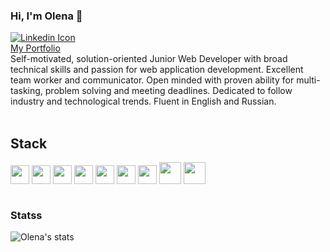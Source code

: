 ### Hi, I'm Olena  👋

<!--
**kisjan4ik/kisjan4ik** is a ✨ _special_ ✨ repository because its `README.md` (this file) appears on your GitHub profile.

Here are some ideas to get you started:

- 🔭 I’m currently working on ...
- 🌱 I’m currently learning ...
- 👯 I’m looking to collaborate on ...
- 🤔 I’m looking for help with ...
- 💬 Ask me about ...
- 📫 How to reach me: ...
- 😄 Pronouns: ...
- ⚡ Fun fact: ...
-->



[![Linkedin Icon](https://img.shields.io/badge/-%20linkedin-blue?style=flat-square&logo=linkedin&logoColor=white&link=https://www.linkedin.com/in/olena-turetska/)](https://www.linkedin.com/in/olena-turetska-82126a191/)
<br>
[My Portfolio](https://kisjan4ik.github.io/React_Portfolio/)
<br>
Self-motivated, solution-oriented Junior Web Developer with broad technical skills and passion for web application development. Excellent team worker and communicator. Open minded with proven ability for multi-tasking, problem solving and meeting deadlines. Dedicated to follow industry and technological trends.
Fluent in English and Russian.
<br><br>

## Stack 
<code><img height="30" src="https://www.vectorlogo.zone/logos/github/github-ar21.svg"></code>
<code><img height="30" src="https://www.vectorlogo.zone/logos/mysql/mysql-horizontal.svg"></code>
<code><img height="30" src="https://www.vectorlogo.zone/logos/nodejs/nodejs-horizontal.svg"></code>
<code><img height="30" src="https://www.vectorlogo.zone/logos/javascript/javascript-horizontal.svg"></code>
<code><img height="30" src="https://www.vectorlogo.zone/logos/expressjs/expressjs-ar21.svg"></code>
<code><img height="30" src="https://www.vectorlogo.zone/logos/w3_html5/w3_html5-ar21.svg"></code>
<code><img height="30" src="https://www.vectorlogo.zone/logos/handlebarsjs/handlebarsjs-ar21.svg"></code>
<code><img height="35" src="https://www.vectorlogo.zone/logos/mongodb/mongodb-ar21.svg"></code> 
<code><img height="35" src="https://www.vectorlogo.zone/logos/reactjs/reactjs-ar21.svg"><br><br></code> 

### Statss
![Olena's stats](https://github-readme-stats.vercel.app/api?username=kisjan4ik&show_icons=true)